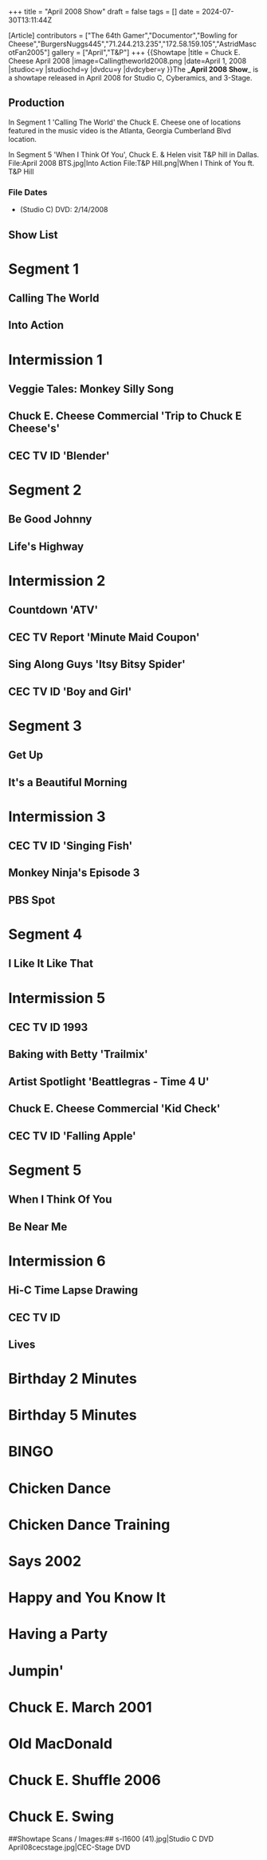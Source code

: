 +++
title = "April 2008 Show"
draft = false
tags = []
date = 2024-07-30T13:11:44Z

[Article]
contributors = ["The 64th Gamer","Documentor","Bowling for Cheese","BurgersNuggs445","71.244.213.235","172.58.159.105","AstridMascotFan2005"]
gallery = ["April","T&P"]
+++
{{Showtape
|title = Chuck E. Cheese April 2008
|image=Callingtheworld2008.png
|date=April 1, 2008
|studioc=y
|studiochd=y
|dvdcu=y
|dvdcyber=y
}}The **_April 2008 Show**_ is a showtape released in April 2008 for Studio C, Cyberamics, and 3-Stage. 

## Production ##
In Segment 1 'Calling The World' the Chuck E. Cheese one of locations featured in the music video is the Atlanta, Georgia Cumberland Blvd location.

In Segment 5 'When I Think Of You', Chuck E. & Helen visit T&P hill in Dallas.<gallery>
File:April 2008 BTS.jpg|Into Action
File:T&P Hill.png|When I Think of You ft. T&P Hill
</gallery>

### File Dates ###
* (Studio C) DVD: 2/14/2008

## Show List ##
# Segment 1
## Calling The World
## Into Action
# Intermission 1 
## Veggie Tales: Monkey Silly Song
## Chuck E. Cheese Commercial 'Trip to Chuck E Cheese's'
## CEC TV ID 'Blender'
# Segment 2
## Be Good Johnny
## Life's Highway
# Intermission 2
## Countdown 'ATV'
## CEC TV Report 'Minute Maid Coupon'
## Sing Along Guys 'Itsy Bitsy Spider'
## CEC TV ID 'Boy and Girl'
# Segment 3
## Get Up
## It's a Beautiful Morning
# Intermission 3
## CEC TV ID 'Singing Fish'
## Monkey Ninja's Episode 3
## PBS Spot
# Segment 4
## I Like It Like That
# Intermission 5
## CEC TV ID 1993
## Baking with Betty 'Trailmix'
## Artist Spotlight 'Beattlegras - Time 4 U'
## Chuck E. Cheese Commercial 'Kid Check'
## CEC TV ID 'Falling Apple'
# Segment 5
## When I Think Of You
## Be Near Me
# Intermission 6
## Hi-C Time Lapse Drawing
## CEC TV ID

## Lives ##
# Birthday 2 Minutes
# Birthday 5 Minutes
# BINGO
# Chicken Dance
# Chicken Dance Training
# Says 2002
# Happy and You Know It
# Having a Party
# Jumpin'
# Chuck E. March 2001
# Old MacDonald
# Chuck E. Shuffle 2006
# Chuck E. Swing
##Showtape Scans / Images:##
<gallery>
s-l1600 (41).jpg|Studio C DVD
April08cecstage.jpg|CEC-Stage DVD
</gallery>